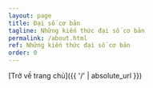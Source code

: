 ```yaml
---
layout: page
title: Đại số cơ bản
tagline: Những kiến thức đại số cơ bản 
permalink: /about.html
ref: Những kiến thức đại số cơ bản 
order: 0
---
```




[Trở về trang chủ]({{ '/' | absolute_url }})
